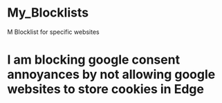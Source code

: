 # My_Blocklists
M Blocklist for specific websites

# I am blocking google consent annoyances by not allowing google websites to store cookies in Edge
